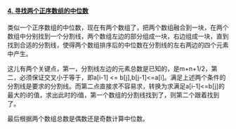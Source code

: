 #### [4. 寻找两个正序数组的中位数](https://leetcode.cn/problems/median-of-two-sorted-arrays/)

类似一个正序数组的中位数，现在有两个数组了，把两个数组融合到一块，在两个数组中分别找到一个分割线，两个数组左边的部分组成一块，右边组成一块，直到找到合适的分割线，使得两个数组排序后的中位数在分割线的左右两边的四个元素中产生。

这儿有两个关键点，第一，分割线左边的元素总数是已知的，是m+n+1/2，第二，必须保证交叉小于等于，即a[i-1] <= b[j],b[j-1]<=a[i]。满足上述两个条件的分割线是要求的分割线。而第二点直接求不容易求，转换为求满足a[i-1]<=b[j]的最大的i的值，求出此时的i值，第一个数组的分割线找到了，则第二个跟着找到了。

最后根据两个数组总数是偶数还是奇数计算中位数。


